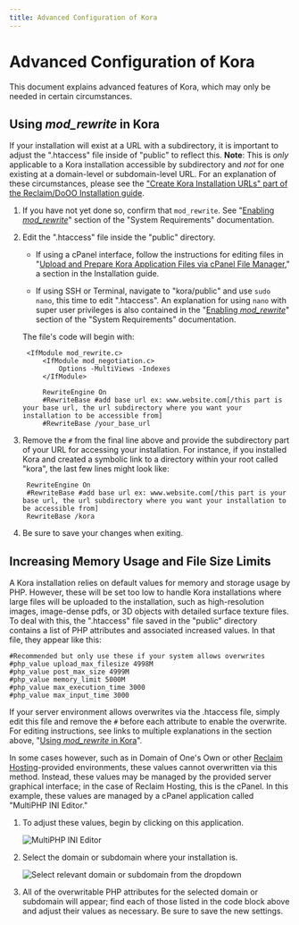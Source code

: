 ```yaml
---
title: Advanced Configuration of Kora
---
```


# Advanced Configuration of Kora

This document explains advanced features of Kora, which may only be needed in certain circumstances.

## Using *mod_rewrite* in Kora

If your installation will exist at a URL with a subdirectory, it is important to adjust the ".htaccess" file inside of "public" to reflect this. **Note**: This is *only* applicable to a Kora installation accessible by subdirectory and *not* for one existing at a domain-level or subdomain-level URL. For an explanation of these circumstances, please see the ["Create Kora Installation URLs" part of the Reclaim/DoOO Installation guide](../installing_kora_domains/#create-kora-installation-urls).

1. If you have not yet done so, confirm that `mod_rewrite`. See "[Enabling *mod_rewrite*](../system_requirements/#enabling-mod_rewrite)" section of the "System Requirements" documentation.

2. Edit the ".htaccess" file inside the "public" directory.

    * If using a cPanel interface, follow the instructions for editing files in "[Upload and Prepare Kora Application Files via cPanel File Manager](../installing_kora_domains/#upload-and-prepare-kora-application-files-via-cpanel-file-manager)," a section in the Installation guide.

    * If using SSH or Terminal, navigate to "kora/public" and use `sudo nano`, this time to edit ".htaccess". An explanation for using `nano` with super user privileges is also contained in the "[Enabling *mod_rewrite*](../system_requirements/#enabling-mod_rewrite)" section of the "System Requirements" documentation.

    <span></span>

    The file's code will begin with:

        <IfModule mod_rewrite.c>
            <IfModule mod_negotiation.c>
                Options -MultiViews -Indexes
            </IfModule>

            RewriteEngine On
            #RewriteBase #add base url ex: www.website.com[/this part is your base url, the url subdirectory where you want your installation to be accessible from]
            #RewriteBase /your_base_url

3. Remove the `#` from the final line above and provide the subdirectory part of your URL for accessing your installation. For instance, if you installed Kora and created a symbolic link to a directory within your root called "kora", the last few lines might look like:

        RewriteEngine On
        #RewriteBase #add base url ex: www.website.com[/this part is your base url, the url subdirectory where you want your installation to be accessible from]
        RewriteBase /kora

4. Be sure to save your changes when exiting.



## Increasing Memory Usage and File Size Limits

A Kora installation relies on default values for memory and storage usage by PHP. However, these will be set too low to handle Kora installations where large files will be uploaded to the installation, such as high-resolution images, image-dense pdfs, or 3D objects with detailed surface texture files. To deal with this, the ".htaccess" file saved in the "public" directory contains a list of PHP attributes and associated increased values. In that file, they appear like this:

    #Recommended but only use these if your system allows overwrites
    #php_value upload_max_filesize 4998M
    #php_value post_max_size 4999M
    #php_value memory_limit 5000M
    #php_value max_execution_time 3000
    #php_value max_input_time 3000

If your server environment allows overwrites via the .htaccess file, simply edit this file and remove the `#` before each attribute to enable the overwrite. For editing instructions, see links to multiple explanations in the section above, "[Using *mod_rewrite* in Kora](#using-mod_rewrite-in-kora)".

In some cases however, such as in Domain of One's Own or other [Reclaim Hosting](https://reclaimhosting.com)-provided environments, these values cannot overwritten via this method. Instead, these values may be managed by the provided server graphical interface; in the case of Reclaim Hosting, this is the cPanel. In this example, these values are managed by a cPanel application called "MultiPHP INI Editor."

1. To adjust these values, begin by clicking on this application.

    <img style="display:block;margin:auto;max-width:100%" src="../getting-started-img/advanced_configuration_1_annotated.png" title="MultiPHP INI Editor">

2. Select the domain or subdomain where your installation is.

    <img style="display:block;margin:auto;max-width:100%" src="../getting-started-img/advanced_configuration_2_annotated.png" title="Select relevant domain or subdomain from the dropdown">

3. All of the overwritable PHP attributes for the selected domain or subdomain will appear; find each of those listed in the code block above and adjust their values as necessary. Be sure to save the new settings.
